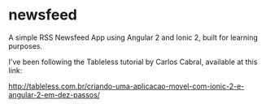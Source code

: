 # newsfeed
A simple RSS Newsfeed App using Angular 2 and Ionic 2, built for learning purposes.

I've been following the Tableless tutorial by Carlos Cabral, available at this link: 

http://tableless.com.br/criando-uma-aplicacao-movel-com-ionic-2-e-angular-2-em-dez-passos/
